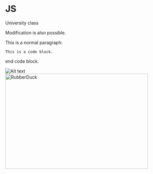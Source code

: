# JS
University class

Modification is also possible.


This is a normal paragraph:

    This is a code block.    

end code block.

![Alt text](/js/img/benson-low-pefDM_a2GNY-unsplash.jpg "Optional title")
<img src="/js/img/benson-low-pefDM_a2GNY-unsplash.jpg" width="450px" height="300px" title="px(픽셀) 크기 설정" alt="RubberDuck"></img><br/>
